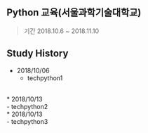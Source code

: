 ## Python 교육(서울과학기술대학교)

> 기간 2018.10.6 ~ 2018.11.10

## Study History
* 2018/10/06
    * techpython1

<br>
* 2018/10/13<br>
    - techpython2

<br>
* 2018/10/13<br>
    - techpython3

<br>
